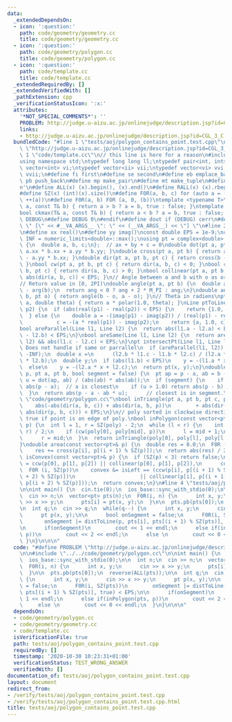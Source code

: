 ```yaml
---
data:
  _extendedDependsOn:
  - icon: ':question:'
    path: code/geometry/geometry.cc
    title: code/geometry/geometry.cc
  - icon: ':question:'
    path: code/geometry/polygon.cc
    title: code/geometry/polygon.cc
  - icon: ':question:'
    path: code/template.cc
    title: code/template.cc
  _extendedRequiredBy: []
  _extendedVerifiedWith: []
  _pathExtension: cpp
  _verificationStatusIcon: ':x:'
  attributes:
    '*NOT_SPECIAL_COMMENTS*': ''
    PROBLEM: http://judge.u-aizu.ac.jp/onlinejudge/description.jsp?id=CGL_3_C
    links:
    - http://judge.u-aizu.ac.jp/onlinejudge/description.jsp?id=CGL_3_C
  bundledCode: "#line 1 \"tests/aoj/polygon_contains_point.test.cpp\"\n#define PROBLEM\
    \ \"http://judge.u-aizu.ac.jp/onlinejudge/description.jsp?id=CGL_3_C\"\n\n#line\
    \ 1 \"code/template.cc\"\n// this line is here for a reason\n#include <bits/stdc++.h>\n\
    using namespace std;\ntypedef long long ll;\ntypedef pair<int, int> ii;\ntypedef\
    \ vector<int> vi;\ntypedef vector<ii> vii;\ntypedef vector<vi> vvi;\ntypedef vector<vii>\
    \ vvii;\n#define fi first\n#define se second\n#define eb emplace_back\n#define\
    \ pb push_back\n#define mp make_pair\n#define mt make_tuple\n#define endl '\\\
    n'\n#define ALL(x) (x).begin(), (x).end()\n#define RALL(x) (x).rbegin(), (x).rend()\n\
    #define SZ(x) (int)(x).size()\n#define FOR(a, b, c) for (auto a = (b); (a) < (c);\
    \ ++(a))\n#define F0R(a, b) FOR (a, 0, (b))\ntemplate <typename T>\nbool ckmin(T&\
    \ a, const T& b) { return a > b ? a = b, true : false; }\ntemplate <typename T>\n\
    bool ckmax(T& a, const T& b) { return a < b ? a = b, true : false; }\n#ifndef\
    \ DEBUG\n#define DEBUG 0\n#endif\n#define dout if (DEBUG) cerr\n#define dvar(...)\
    \ \" [\" << #__VA_ARGS__ \": \" << (__VA_ARGS__) << \"] \"\n#line 2 \"code/geometry/geometry.cc\"\
    \n#define xx real()\n#define yy imag()\nconst double EPS = 1e-9;\nconst double\
    \ INF = numeric_limits<double>::max();\nusing pt = complex<double>;\nstruct Line\
    \ {\n  double a, b, c;\n};  // ax + by + c = 0\ndouble dot(pt a, pt b) { return\
    \ a.xx * b.xx + a.yy * b.yy; }\ndouble cross(pt a, pt b) { return a.xx * b.yy\
    \ - a.yy * b.xx; }\ndouble dir(pt a, pt b, pt c) { return cross(b - a, c - a);\
    \ }\nbool cw(pt a, pt b, pt c) { return dir(a, b, c) < 0; }\nbool ccw(pt a, pt\
    \ b, pt c) { return dir(a, b, c) > 0; }\nbool collinear(pt a, pt b, pt c) { return\
    \ abs(dir(a, b, c)) < EPS; }\n// Angle between a and b with o as origin (ccw).\n\
    // Return value in [0, 2PI)\ndouble angle(pt a, pt b) {\n  double ang = arg(a)\
    \ - arg(b);\n  return ang < 0 ? ang + 2 * M_PI : ang;\n}\ndouble angle(pt a, pt\
    \ b, pt o) { return angle(b - o, a - o); }\n// Theta in radiens\npt rotate(pt\
    \ a, double theta) { return a * polar(1.0, theta); }\nLine ptToLine(pt p1, pt\
    \ p2) {\n  if (abs(real(p1) - real(p2)) < EPS) {\n    return {1.0, 0.0, -real(p1)};\n\
    \  } else {\n    double a = -(imag(p1) - imag(p2)) / (real(p1) - real(p2)),\n\
    \           c = -(a * real(p1)) - imag(p2);\n    return {a, 1.0, c};\n  }\n}\n\
    bool areParallel(Line l1, Line l2) {\n  return abs(l1.a - l2.a) < EPS && abs(l1.b\
    \ - l2.b) < EPS;\n}\nbool areSame(Line l1, Line l2) {\n  return areParallel(l1,\
    \ l2) && abs(l1.c - l2.c) < EPS;\n}\npt intersectPt(Line l1, Line l2) {\n  //\
    \ Does not handle if same or parrallel\n  if (areParallel(l1, l2)) return pt(-INF,\
    \ -INF);\n  double x =\n      (l2.b * l1.c - l1.b * l2.c) / (l2.a * l1.b - l1.a\
    \ * l2.b);\n  double y;\n  if (abs(l1.b) < EPS)\n    y = -(l1.a * x + l1.c);\n\
    \  else\n    y = -(l2.a * x + l2.c);\n  return pt(x, y);\n}\ndouble distToLine(pt\
    \ p, pt a, pt b, bool segment = false) {\n  pt ap = p - a, ab = b - a;\n  double\
    \ u = dot(ap, ab) / (abs(ab) * abs(ab));\n  if (segment) {\n    if (u < 0.0) return\
    \ abs(p - a);  // a is closest\n    if (u > 1.0) return abs(p - b);  // b is closest\n\
    \  }\n  return abs(p - a - ab * u);      // closest is in segment.\n}\n#line 2\
    \ \"code/geometry/polygon.cc\"\nbool inTriangle(pt a, pt b, pt c, pt p) {\n  return\n\
    \    abs(-abs(dir(a, b, c)) + abs(dir(a, b, p))\n        + abs(dir(a, p, c)) +\
    \ abs(dir(p, b, c))) < EPS;\n}\n// poly sorted in clockwise direction.\n// returns\
    \ true if point is on edge of poly.\nbool inPolygon(const vector<pt>& poly, pt\
    \ p) {\n  int l = 1, r = SZ(poly) - 2;\n  while (l < r) {\n    int mid = (l +\
    \ r) / 2;\n    if (cw(poly[0], poly[mid], p))\n      l = mid + 1;\n    else\n\
    \      r = mid;\n  }\n  return inTriangle(poly[0], poly[l], poly[l - 1], p);\n\
    }\ndouble area(const vector<pt>& p) {\n  double res = 0.0;\n  F0R (i, SZ(p))\n\
    \    res += cross(p[i], p[(i + 1) % SZ(p)]);\n  return abs(res) / 2;\n}\nbool\
    \ isConvex(const vector<pt>& p) {\n  if (SZ(p) < 3) return false;\n  bool isLeft\
    \ = ccw(p[0], p[1], p[2]) || collinear(p[0], p[1], p[2]),\n      convex = true;\n\
    \  F0R (i, SZ(p))\n    convex &= isLeft == (ccw(p[i], p[(i + 1) % SZ(p)], p[(i\
    \ + 2) % SZ(p)])\n                     || collinear(p[i], p[(i + 1) % SZ(p)],\
    \ p[(i + 2) % SZ(p)]));\n  return convex;\n}\n#line 4 \"tests/aoj/polygon_contains_point.test.cpp\"\
    \n\nint main() {\n  cin.tie(0);\n  ios_base::sync_with_stdio(0);\n\n  int n;\n\
    \  cin >> n;\n  vector<pt> pts(n);\n  F0R(i, n) {\n      int x, y;\n      cin\
    \ >> x >> y;\n      pts[i] = pt(x, y);\n  }\n\n  pts.pb(pts[0]);\n  reverse(ALL(pts));\n\
    \n  int q;\n  cin >> q;\n  while(q--) {\n      int x, y;\n      cin >> x >> y;\n\
    \      pt p(x, y);\n\n      bool onSegment = false;\n      F0R(i, SZ(pts))\n \
    \       onSegment |= distToLine(p, pts[i], pts[(i + 1) % SZ(pts)], true) < EPS;\n\
    \n      if(onSegment)\n        cout << 1 << endl;\n      else if(inPolygon(pts,\
    \ p))\n        cout << 2 << endl;\n      else \n        cout << 0 << endl;\n \
    \ }\n}\n\n\n"
  code: "#define PROBLEM \"http://judge.u-aizu.ac.jp/onlinejudge/description.jsp?id=CGL_3_C\"\
    \n\n#include \"../../code/geometry/polygon.cc\"\n\nint main() {\n  cin.tie(0);\n\
    \  ios_base::sync_with_stdio(0);\n\n  int n;\n  cin >> n;\n  vector<pt> pts(n);\n\
    \  F0R(i, n) {\n      int x, y;\n      cin >> x >> y;\n      pts[i] = pt(x, y);\n\
    \  }\n\n  pts.pb(pts[0]);\n  reverse(ALL(pts));\n\n  int q;\n  cin >> q;\n  while(q--)\
    \ {\n      int x, y;\n      cin >> x >> y;\n      pt p(x, y);\n\n      bool onSegment\
    \ = false;\n      F0R(i, SZ(pts))\n        onSegment |= distToLine(p, pts[i],\
    \ pts[(i + 1) % SZ(pts)], true) < EPS;\n\n      if(onSegment)\n        cout <<\
    \ 1 << endl;\n      else if(inPolygon(pts, p))\n        cout << 2 << endl;\n \
    \     else \n        cout << 0 << endl;\n  }\n}\n\n\n"
  dependsOn:
  - code/geometry/polygon.cc
  - code/geometry/geometry.cc
  - code/template.cc
  isVerificationFile: true
  path: tests/aoj/polygon_contains_point.test.cpp
  requiredBy: []
  timestamp: '2020-10-30 10:23:31+01:00'
  verificationStatus: TEST_WRONG_ANSWER
  verifiedWith: []
documentation_of: tests/aoj/polygon_contains_point.test.cpp
layout: document
redirect_from:
- /verify/tests/aoj/polygon_contains_point.test.cpp
- /verify/tests/aoj/polygon_contains_point.test.cpp.html
title: tests/aoj/polygon_contains_point.test.cpp
---
```

